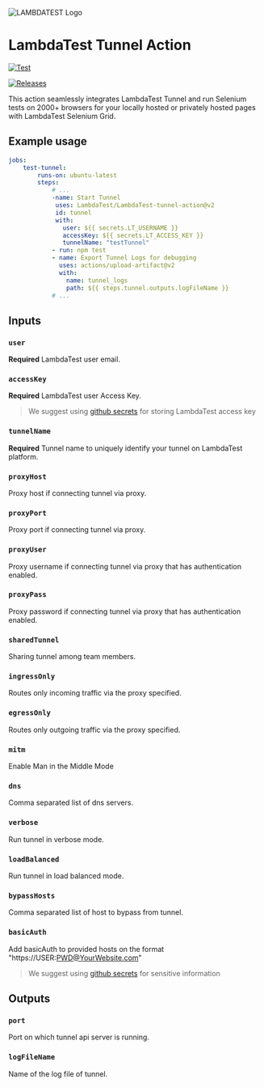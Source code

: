 ![LAMBDATEST Logo](https://www.lambdatest.com/resources/images/logos/logo.svg)
# LambdaTest Tunnel Action

[![Test](https://github.com/LambdaTest/LambdaTest-tunnel-action/actions/workflows/main.yml/badge.svg?branch=master&event=push)](https://github.com/LambdaTest/LambdaTest-tunnel-action/actions/workflows/main.yml)

[![Releases](https://github.com/LambdaTest/LambdaTest-tunnel-action/actions/workflows/update_semver.yml/badge.svg)](https://github.com/LambdaTest/LambdaTest-tunnel-action/actions/workflows/update_semver.yml)

This action seamlessly integrates LambdaTest Tunnel and
run Selenium tests on 2000+ browsers for your locally hosted or
privately hosted pages with LambdaTest Selenium Grid.

## Example usage

```yaml
jobs:
    test-tunnel:
        runs-on: ubuntu-latest
        steps:
            # ...
            -name: Start Tunnel
             uses: LambdaTest/LambdaTest-tunnel-action@v2
             id: tunnel
             with:
               user: ${{ secrets.LT_USERNAME }}
               accessKey: ${{ secrets.LT_ACCESS_KEY }}
               tunnelName: "testTunnel"
            - run: npm test
            - name: Export Tunnel Logs for debugging
              uses: actions/upload-artifact@v2
              with:
                name: tunnel_logs
                path: ${{ steps.tunnel.outputs.logFileName }}
            # ...
```

## Inputs

### `user`

**Required** LambdaTest user email.

### `accessKey`

**Required** LambdaTest user Access Key.
> We suggest using [github secrets](https://help.github.com/en/actions/configuring-and-managing-workflows/creating-and-storing-encrypted-secrets) for storing LambdaTest access key

### `tunnelName`

**Required** Tunnel name to uniquely identify your tunnel on LambdaTest platform.

### `proxyHost`

Proxy host if connecting tunnel via proxy.

### `proxyPort`

Proxy port if connecting tunnel via proxy.

### `proxyUser`

Proxy username if connecting tunnel via proxy that has authentication enabled.

### `proxyPass`

Proxy password if connecting tunnel via proxy that has authentication enabled.

### `sharedTunnel`

Sharing tunnel among team members.

### `ingressOnly`

Routes only incoming traffic via the proxy specified.

### `egressOnly`

Routes only outgoing traffic via the proxy specified.

### `mitm`

Enable Man in the Middle Mode

### `dns`

Comma separated list of dns servers.

### `verbose`

Run tunnel in verbose mode.

### `loadBalanced`

Run tunnel in load balanced mode.

### `bypassHosts`

Comma separated list of host to bypass from tunnel.

### `basicAuth`

Add basicAuth to provided hosts on the format "https://USER:PWD@YourWebsite.com"
> We suggest using [github secrets](https://help.github.com/en/actions/configuring-and-managing-workflows/creating-and-storing-encrypted-secrets)
for sensitive information

## Outputs

### `port`

Port on which tunnel api server is running.

### `logFileName`

Name of the log file of tunnel.

